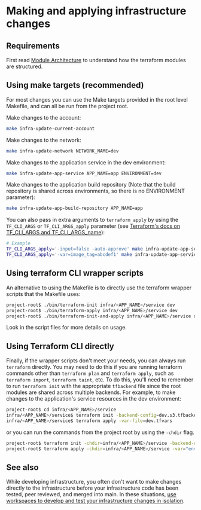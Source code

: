 # Making and applying infrastructure changes

## Requirements

First read [Module Architecture](/docs/infra/reference/module-architecture.md) to understand how the terraform modules are structured.

## Using make targets (recommended)

For most changes you can use the Make targets provided in the root level Makefile, and can all be run from the project root.

Make changes to the account:

```bash
make infra-update-current-account
```

Make changes to the network:

```bash
make infra-update-network NETWORK_NAME=dev
```

Make changes to the application service in the dev environment:

```bash
make infra-update-app-service APP_NAME=app ENVIRONMENT=dev
```

Make changes to the application build repository (Note that the build repository is shared across environments, so there is no ENVIRONMENT parameter):

```bash
make infra-update-app-build-repository APP_NAME=app
```

You can also pass in extra arguments to `terraform apply` by using the `TF_CLI_ARGS` or `TF_CLI_ARGS_apply` parameter (see [Terraform's docs on TF_CLI_ARGS and TF_CLI_ARGS_name](https://developer.hashicorp.com/terraform/cli/config/environment-variables#tf_cli_args-and-tf_cli_args_name)):

```bash
# Example
TF_CLI_ARGS_apply='-input=false -auto-approve' make infra-update-app-service APP_NAME=app ENVIRONMENT=dev
TF_CLI_ARGS_apply='-var=image_tag=abcdef1' make infra-update-app-service APP_NAME=app ENVIRONMENT=dev
```

## Using terraform CLI wrapper scripts

An alternative to using the Makefile is to directly use the terraform wrapper scripts that the Makefile uses:

```bash
project-root$ ./bin/terraform-init infra/<APP_NAME>/service dev
project-root$ ./bin/terraform-apply infra/<APP_NAME>/service dev
project-root$ ./bin/terraform-init-and-apply infra/<APP_NAME>/service dev  # calls init and apply in the same script
```

Look in the script files for more details on usage.

## Using Terraform CLI directly

Finally, if the wrapper scripts don't meet your needs, you can always run `terraform` directly. You may need to do this if you are running terraform commands other than `terraform plan` and `terraform apply`, such as `terraform import`, `terraform taint`, etc. To do this, you'll need to remember to run `terraform init` with the appropriate `tfbackend` file since the root modules are shared across multiple backends. For example, to make changes to the application's service resources in the dev environment:

```bash
project-root$ cd infra/<APP_NAME>/service
infra/<APP_NAME>/service$ terraform init -backend-config=dev.s3.tfbackend
infra/<APP_NAME>/service$ terraform apply -var-file=dev.tfvars
```

or you can run the commands from the project root by using the `-chdir` flag.

```bash
project-root$ terraform init -chdir=infra/<APP_NAME>/service -backend-config=dev.s3.tfbackend
project-root$ terraform apply -chdir=infra/<APP_NAME>/service -var="environment_name=dev"
```

## See also

While developing infrastructure, you often don't want to make changes directly to the infrastructure before your infrastructure code has been tested, peer reviewed, and merged into main. In these situations, [use workspaces to develop and test your infrastructure changes in isolation](./develop-and-test-infrastructure-in-isolation-using-workspaces.md).
